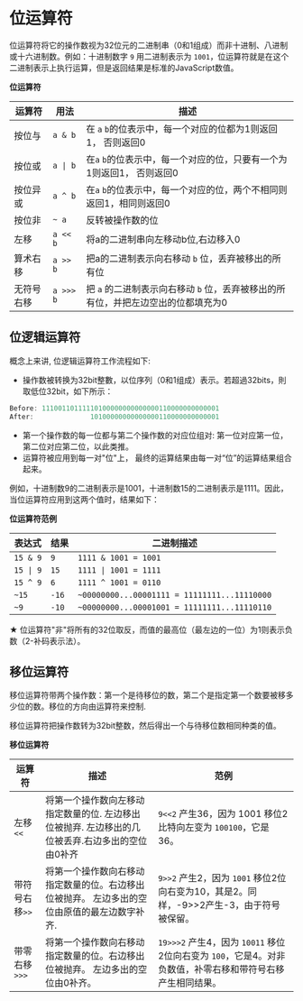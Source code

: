 ﻿# 位运算符

位运算符将它的操作数视为32位元的二进制串（0和1组成）而非十进制、八进制或十六进制数。例如：十进制数字 `9` 用二进制表示为 `1001`，位运算符就是在这个二进制表示上执行运算，但是返回结果是标准的JavaScript数值。

**位运算符**

|运算符|用法|描述|
|---|---|---|
|按位与|`a & b`|在 `a` `b`的位表示中，每一个对应的位都为1则返回1， 否则返回0|
|按位或|`a \| b`|在`a` `b`的位表示中，每一个对应的位，只要有一个为1则返回1， 否则返回0|
|按位异或|`a ^ b`|在`a` `b`的位表示中，每一个对应的位，两个不相同则返回1，相同则返回0|
|按位非|`~ a`|反转被操作数的位|
|左移|`a << b`|将a的二进制串向左移动b位,右边移入0|
|算术右移|`a >> b`|把a的二进制表示向右移动 `b` 位，丢弃被移出的所有位|
|无符号右移|`a >>> b`|把 `a` 的二进制表示向右移动 `b` 位，丢弃被移出的所有位，并把左边空出的位都填充为0|

## 位逻辑运算符

概念上来讲, 位逻辑运算符工作流程如下:

 - 操作数被转换为32bit整數，以位序列（0和1组成）表示。若超過32bits，則取低位32bit，如下所示：

```javascript
Before: 11100110111110100000000000000110000000000001
After:              10100000000000000110000000000001
```

- 第一个操作数的每一位都与第二个操作数的对应位组对: 第一位对应第一位，第二位对应第二位，以此类推。
- 运算符被应用到每一对"位"上， 最终的运算结果由每一对“位”的运算结果组合起来。

例如，十进制数9的二进制表示是1001，十进制数15的二进制表示是1111。因此，当位运算符应用到这两个值时，结果如下：

**位运算符范例**

|表达式|结果|二进制描述|
|---|---|---|
|`15 & 9`|`9`|`1111 & 1001 = 1001`|
|`15 \| 9`|`15`|`1111 \| 1001 = 1111`|
|`15 ^ 9`|`6`|`1111 ^ 1001 = 0110`|
|`~15`|`-16`|`~00000000...00001111 = 11111111...11110000`|
|`~9`|`-10`|`~00000000...00001001 = 11111111...11110110`|

★ 位运算符"非"将所有的32位取反，而值的最高位（最左边的一位）为1则表示负数（2-补码表示法）。

## 移位运算符

移位运算符带两个操作数：第一个是待移位的数，第二个是指定第一个数要被移多少位的数。移位的方向由运算符来控制.

移位运算符把操作数转为32bit整数，然后得出一个与待移位数相同种类的值。

**移位运算符**

|运算符|描述|范例|
|---|---|---|
|左移`<<`|将第一个操作数向左移动指定数量的位. 左边移出位被抛弃. 左边移出的几位被丢弃.右边多出的空位由0补齐|`9<<2` 产生36，因为 1001 移位2比特向左变为 `100100`，它是36。|
|带符号右移`>>`|将第一个操作数向右移动指定数量的位。右边移出位被抛弃。 左边多出的空位由原值的最左边数字补齐.|`9>>2` 产生2，因为 `1001` 移位2位向右变为10，其是2。同样，-9>>2产生-3，由于符号被保留。|
|带零右移`>>>`|将第一个操作数向右移动指定数量的位。右边移出位被抛弃。 左边多出的空位由0补齐。|`19>>>2`  产生4，因为 `10011` 移位2位向右变为 `100`，它是4。对非负数值，补零右移和带符号右移产生相同结果。|